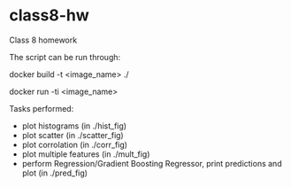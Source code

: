 # class8-hw
Class 8 homework

The script can be run through:

docker build -t <image_name> ./

docker run -ti <image_name>

Tasks performed:

- plot histograms (in ./hist_fig)
- plot scatter (in ./scatter_fig)
- plot corrolation (in ./corr_fig)
- plot multiple features (in ./mult_fig)
- perform Regression/Gradient Boosting Regressor, print predictions and plot (in ./pred_fig)
